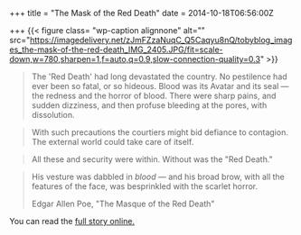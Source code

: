 +++
title = "The Mask of the Red Death"
date = 2014-10-18T06:56:00Z

+++
{{< figure class= "wp-caption alignnone" alt="" src="https://imagedelivery.net/zJmFZzaNuqC_Q5Caqyu8nQ/tobyblog_images_the-mask-of-the-red-death_IMG_2405.JPG/fit=scale-down,w=780,sharpen=1,f=auto,q=0.9,slow-connection-quality=0.3" >}}

> The 'Red Death' had long devastated the country. No pestilence had ever been so fatal, or so hideous. Blood was its Avatar and its seal — the redness and the horror of blood. There were sharp pains, and sudden dizziness, and then profuse bleeding at the pores, with dissolution.

<!--more--> 

> With such precautions the courtiers might bid defiance to contagion. The external world could take care of itself.

> All these and security were within. Without was the "Red Death."

> His vesture was dabbled in *blood* — and his broad brow, with all the features of the face, was besprinkled with the scarlet horror.
> 
> Edgar Allen Poe, "The Masque of the Red Death"

You can read the [full story online.](http://xroads.virginia.edu/~Hyper/POE/masque.html)